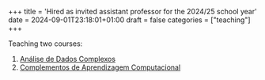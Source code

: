 +++
title = 'Hired as invited assistant professor for the 2024/25 school year'
date = 2024-09-01T23:18:01+01:00
draft = false
categories = ["teaching"]
+++

Teaching two courses:
1. [Análise de Dados Complexos](https://sigarra.up.pt/feup/pt/ucurr_geral.ficha_uc_view?pv_ocorrencia_id=541175)
2. [Complementos de Aprendizagem Computacional](https://sigarra.up.pt/feup/pt/UCURR_GERAL.FICHA_UC_VIEW?pv_ocorrencia_id=540604)